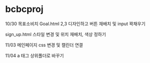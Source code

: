 # bcbcproj
10/30 목표소비치 Goal.html 2,3 디자인하고 버튼 재배치 및 input 꽉채우기


sign_up.html 스타일 변경 및 위치 재배치,  색상 정하기


11/03
메인페이지 css 변경 및 캘린더 연결


11/04
a 태그 상위폴더로 바꾸기
